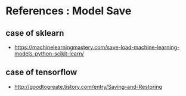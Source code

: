 
# References : Model Save 

## case of sklearn
- https://machinelearningmastery.com/save-load-machine-learning-models-python-scikit-learn/

## case of tensorflow 
- http://goodtogreate.tistory.com/entry/Saving-and-Restoring
